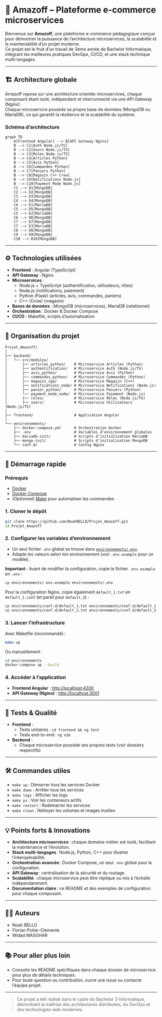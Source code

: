 # 🚀 Amazoff – Plateforme e-commerce microservices

Bienvenue sur **Amazoff**, une plateforme e-commerce pédagogique conçue pour démontrer la puissance de l’architecture microservices, la scalabilité et la maintenabilité d’un projet moderne.  
Ce projet est le fruit d’un travail de 3ème année de Bachelor Informatique, intégrant les meilleures pratiques DevOps, CI/CD, et une stack technique multi-langages.

---

## 🏗️ Architecture globale

Amazoff repose sur une architecture orientée microservices, chaque composant étant isolé, indépendant et interconnecté via une API Gateway (Nginx).  
Chaque microservice possède sa propre base de données (MongoDB ou MariaDB), ce qui garantit la résilience et la scalabilité du système.

### Schéma d’architecture

```mermaid
graph TD
    A[Frontend Angular] --> B[API Gateway Nginx]
    B --> C1[Auth Node.js/TS]
    B --> C2[Users Node.js/TS]
    B --> C3[Roles Node.js/TS]
    B --> C4[Articles Python]
    B --> C5[Avis Python]
    B --> C6[Commandes Python]
    B --> C7[Paniers Python]
    B --> C8[Magasin C++ Crow]
    B --> C9[Notifications Node.js]
    B --> C10[Payment Mode Node.js]
    C1 --> D1[MongoDB]
    C2 --> D2[MongoDB]
    C3 --> D3[MongoDB]
    C4 --> D4[MongoDB]
    C4 --> E1[MariaDB]
    C5 --> D5[MongoDB]
    C5 --> E2[MariaDB]
    C6 --> D6[MongoDB]
    C7 --> D7[MongoDB]
    C7 --> E3[MariaDB]
    C8 --> D8[MongoDB]
    C9 --> D9[MongoDB]
    C10 --> D10[MongoDB]
```

---

## ⚙️ Technologies utilisées

- **Frontend** : Angular (TypeScript)
- **API Gateway** : Nginx
- **Microservices** :
  - Node.js + TypeScript (authentification, utilisateurs, rôles)
  - Node.js (notifications, paiement)
  - Python (Flask) (articles, avis, commandes, paniers)
  - C++ (Crow) (magasin)
- **Bases de données** : MongoDB (microservices), MariaDB (relationnel)
- **Orchestration** : Docker & Docker Compose
- **CI/CD** : Makefile, scripts d’automatisation

---

## 📁 Organisation du projet

```
Projet_Amazoff/
│
├── backend/
│   └── src/modules/
│       ├── articles_python/    # Microservice Articles (Python)
│       ├── authentification/   # Microservice Auth (Node.js/TS)
│       ├── avis_python/        # Microservice Avis (Python)
│       ├── commandes_python/   # Microservice Commandes (Python)
│       ├── magasin_cpp/        # Microservice Magasin (C++)
│       ├── notifications_node/ # Microservice Notifications (Node.js)
│       ├── panier_python/      # Microservice Paniers (Python)
│       └── payment_mode_node/  # Microservice Paiement (Node.js)
│       ├── roles/              # Microservice Rôles (Node.js/TS)
│       ├── users/              # Microservice Utilisateurs (Node.js/TS)
│
├── frontend/                   # Application Angular
│
└── environnements/
    ├── docker-compose.yml      # Orchestration Docker
    ├── .env                    # Variables d’environnement globales
    ├── mariadb-init/           # Scripts d’initialisation MariaDB
    ├── mongo-init/             # Scripts d’initialisation MongoDB
    └── conf.d/                 # Config Nginx
```

---

## 🚦 Démarrage rapide

### Prérequis

- [Docker](https://www.docker.com/)
- [Docker Compose](https://docs.docker.com/compose/)
- (Optionnel) [Make](https://www.gnu.org/software/make/) pour automatiser les commandes

### 1. Cloner le dépôt

```bash
git clone https://github.com/NoahBELLO/Projet_Amazoff.git
cd Projet_Amazoff
```

### 2. Configurer les variables d’environnement

- Un seul fichier `.env` global se trouve dans [`environnements/.env`](environnements/.env).
- Adapte les valeurs selon ton environnement (voir `.env.example` pour un modèle).

**Important** : 
Avant de modifier la configuration, copie le fichier `.env.example` en `.env` :
```bash
cp environnements/.env.example environnements/.env
```

Pour la configuration Nginx, copie également `default_1.txt` en `default_1.conf` (et pareil pour `default_2`) :
```bash
cp environnements/conf.d/default_1.txt environnements/conf.d/default_1.conf
cp environnements/conf.d/default_2.txt environnements/conf.d/default_2.conf
```

### 3. Lancer l’infrastructure

Avec Makefile (recommandé) :
```bash
make up
```
Ou manuellement :
```bash
cd environnements
docker-compose up --build
```

### 4. Accéder à l’application

- **Frontend Angular** : [http://localhost:4200](http://localhost:4200)
- **API Gateway (Nginx)** : [http://localhost:3001](http://localhost:3001)

---

## 🧪 Tests & Qualité

- **Frontend** :
  - Tests unitaires : `cd frontend && ng test`
  - Tests end-to-end : `ng e2e`
- **Backend** :
  - Chaque microservice possède ses propres tests (voir dossiers respectifs)

---

## 🛠️ Commandes utiles

- `make up` : Démarrer tous les services Docker
- `make down` : Arrêter tous les services
- `make logs` : Afficher les logs
- `make ps` : Voir les conteneurs actifs
- `make restart` : Redémarrer les services
- `make clean` : Nettoyer les volumes et images inutiles

---

## 💡 Points forts & Innovations

- **Architecture microservices** : chaque domaine métier est isolé, facilitant la maintenance et l’évolution.
- **Stack multi-langages** : Node.js, Python, C++ pour illustrer l’interopérabilité.
- **Orchestration avancée** : Docker Compose, un seul `.env` global pour la configuration.
- **API Gateway** : centralisation de la sécurité et du routage.
- **Scalabilité** : chaque microservice peut être répliqué ou mis à l’échelle indépendamment.
- **Documentation claire** : ce README et des exemples de configuration pour chaque composant.

---

## 👨‍💻 Auteurs

- Noah BELLO
- Florian Potier-Clemente
- Widad MASGHAR

---

## 📚 Pour aller plus loin

- Consulte les README spécifiques dans chaque dossier de microservice pour plus de détails techniques.
- Pour toute question ou contribution, ouvre une issue ou contacte l’équipe projet.

---

> Ce projet a été réalisé dans le cadre du Bachelor 3 Informatique, démontrant la maîtrise des architectures distribuées, du DevOps et des technologies web modernes.